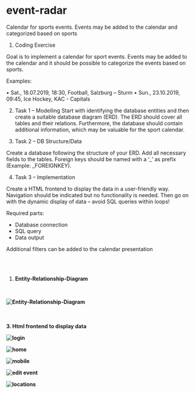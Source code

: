 # event-radar
Calendar for sports events. Events may be added to the calendar and categorized based on sports

1. Coding Exercise 
 
Goal is to implement a calendar for sport events. Events may be added to the calendar and it 
should be possible to categorize the events based on sports.  

Examples:  

• Sat., 18.07.2019, 18:30, Football, Salzburg – Sturm 
• Sun., 23.10.2019, 09:45, Ice Hockey, KAC - Capitals 

2. Task 1 – Modelling 
Start with identifying the database entities and then create a suitable database diagram (ERD). 
The ERD should cover all tables and their relations. 
Furthermore, the database should contain additional information, which may be valuable for the 
sport calendar.

3. Task 2 – DB Structure/Data 

Create a database following the structure of your ERD. Add all necessary fields to the tables. 
Foreign keys should be named with a ‘_’ as prefix (Example: _FOREIGNKEY).

4. Task 3 – Implementation  

Create a HTML frontend to display the data in a user-friendly way. Navigation should be 
indicated but no functionality is needed. 
Then go on with the dynamic display of data – avoid SQL queries within loops! 

Required parts:  
* Database connection 
* SQL query 
* Data output 

Additional filters can be added to the calendar presentation  

 </br> </br>
 1.  <strong>Entity-Relationship-Diagram       
 </br>
 
![Entity-Relationship-Diagram](https://user-images.githubusercontent.com/64213996/149678046-a444a658-600c-4521-8025-ebab6e49dd9e.png)

</br> </br>
3.  <strong>Html frontend to display data
 
 

![login](https://user-images.githubusercontent.com/64213996/150086679-5ce71073-ad77-441d-a11d-1f9332fa535b.png)

![home](https://user-images.githubusercontent.com/64213996/150318485-46b8163f-0129-4af4-97f4-9f787097f1ab.png)

 ![mobile](https://user-images.githubusercontent.com/64213996/150318529-5cd94bcd-d340-42d7-995f-bb8a4e485025.png)
 
![edit event](https://user-images.githubusercontent.com/64213996/150086745-1c490c22-a1a2-44bc-bd11-e38e2ffe89d6.png)
 
 ![locations](https://user-images.githubusercontent.com/64213996/150086776-cb25c311-bd07-48f8-9f6d-9342f58ab4e1.png)
 


